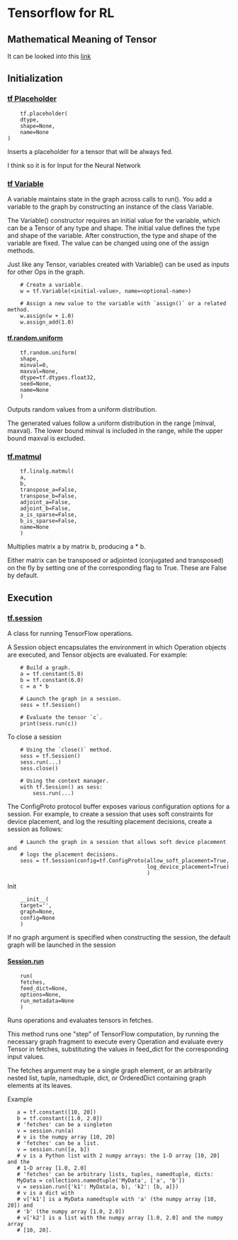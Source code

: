 # Tensorflow for RL

## Mathematical Meaning of Tensor
It can be looked into this [link](http://mathworld.wolfram.com/Tensor.html) 

## Initialization

### [tf Placeholder](https://www.tensorflow.org/api_docs/python/tf/placeholder)

```
	tf.placeholder(
    dtype,
    shape=None,
    name=None
)
```

Inserts a placeholder for a tensor that will be always fed.

I think so it is for Input for the Neural Network

### [tf Variable](https://www.tensorflow.org/api_docs/python/tf/Variable)
A variable maintains state in the graph across calls to run(). You add a variable to the graph by constructing an instance of the class Variable.

The Variable() constructor requires an initial value for the variable, which can be a Tensor of any type and shape. The initial value defines the type and shape of the variable. After construction, the type and shape of the variable are fixed. The value can be changed using one of the assign methods.

Just like any Tensor, variables created with Variable() can be used as inputs for other Ops in the graph. 

``` 
	# Create a variable.
	w = tf.Variable(<initial-value>, name=<optional-name>)

	# Assign a new value to the variable with `assign()` or a related method.
	w.assign(w + 1.0)
	w.assign_add(1.0)
```

#### [tf.random.uniform](https://www.tensorflow.org/api_docs/python/tf/random/uniform)
```
	tf.random.uniform(
    shape,
    minval=0,
    maxval=None,
    dtype=tf.dtypes.float32,
    seed=None,
    name=None
	)
```
Outputs random values from a uniform distribution.

The generated values follow a uniform distribution in the range [minval, maxval). The lower bound minval is included in the range, while the upper bound maxval is excluded.

### [tf.matmul](https://www.tensorflow.org/api_docs/python/tf/linalg/matmul)
```
	tf.linalg.matmul(
    a,
    b,
    transpose_a=False,
    transpose_b=False,
    adjoint_a=False,
    adjoint_b=False,
    a_is_sparse=False,
    b_is_sparse=False,
    name=None
	)
```
Multiplies matrix a by matrix b, producing a * b.

Either matrix can be transposed or adjointed (conjugated and transposed) on the fly by setting one of the corresponding flag to True. These are False by default.

## Execution 

### [tf.session](https://www.tensorflow.org/api_docs/python/tf/Session)
A class for running TensorFlow operations.

A Session object encapsulates the environment in which Operation objects are executed, and Tensor objects are evaluated. For example:

```
	# Build a graph.
	a = tf.constant(5.0)
	b = tf.constant(6.0)
	c = a * b

	# Launch the graph in a session.
	sess = tf.Session()

	# Evaluate the tensor `c`.
	print(sess.run(c))
```

To close a session
```
	# Using the `close()` method.
	sess = tf.Session()
	sess.run(...)
	sess.close()

	# Using the context manager.
	with tf.Session() as sess:
		sess.run(...)
```

The ConfigProto protocol buffer exposes various configuration options for a session. For example, to create a session that uses soft constraints for device placement, and log the resulting placement decisions, create a session as follows:

```
	# Launch the graph in a session that allows soft device placement and
	# logs the placement decisions.
	sess = tf.Session(config=tf.ConfigProto(allow_soft_placement=True,
	                                        log_device_placement=True)
	                                        )
``` 

Init
```
	__init__(
    target='',
    graph=None,
    config=None
	)
```

If no graph argument is specified when constructing the session, the default graph will be launched in the session

#### [Session.run](https://www.tensorflow.org/api_docs/python/tf/Session#run)
```
	run(
    fetches,
    feed_dict=None,
    options=None,
    run_metadata=None
	)
```
Runs operations and evaluates tensors in fetches.

This method runs one "step" of TensorFlow computation, by running the necessary graph fragment to execute every Operation and evaluate every Tensor in fetches, substituting the values in feed_dict for the corresponding input values.

The fetches argument may be a single graph element, or an arbitrarily nested list, tuple, namedtuple, dict, or OrderedDict containing graph elements at its leaves.

Example
```
   a = tf.constant([10, 20])
   b = tf.constant([1.0, 2.0])
   # 'fetches' can be a singleton
   v = session.run(a)
   # v is the numpy array [10, 20]
   # 'fetches' can be a list.
   v = session.run([a, b])
   # v is a Python list with 2 numpy arrays: the 1-D array [10, 20] and the
   # 1-D array [1.0, 2.0]
   # 'fetches' can be arbitrary lists, tuples, namedtuple, dicts:
   MyData = collections.namedtuple('MyData', ['a', 'b'])
   v = session.run({'k1': MyData(a, b), 'k2': [b, a]})
   # v is a dict with
   # v['k1'] is a MyData namedtuple with 'a' (the numpy array [10, 20]) and
   # 'b' (the numpy array [1.0, 2.0])
   # v['k2'] is a list with the numpy array [1.0, 2.0] and the numpy array
   # [10, 20].
```

